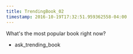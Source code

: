 ```yaml
---
title: TrendingBook_02
timestamp: 2016-10-19T17:32:51.959362558-04:00
---
```


What's the most popular book right now?
* ask_trending_book
